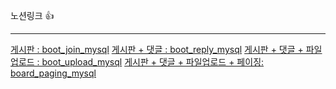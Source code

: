 노션링크 👍

------------------------------------------------------------------------------------------
[게시판 : boot_join_mysql](https://quiver-barracuda-304.notion.site/boot_join_mysql-1dd35a8e288180efab1fe74a01ac26f9?pvs=4)
[게시판 + 댓글 : boot_reply_mysql](https://quiver-barracuda-304.notion.site/boot_reply_mysql-1dd35a8e288180738b3ec805c97aa974?pvs=4)
[게시판 + 댓글 + 파일 업로드 : boot_upload_mysql](https://quiver-barracuda-304.notion.site/board_upload_mysql-1de35a8e288181ce8129c5ad9d4f85cc?pvs=4)
[게시판 + 댓글 + 파일업로드 + 페이징: board_paging_mysql](https://quiver-barracuda-304.notion.site/board_paging_mysql-1e035a8e28818017a4e1ffaecb86c8a4?pvs=4)
